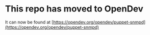 # This repo has moved to OpenDev

It can now be found at [https://opendev.org/opendev/puppet-snmpd](https://opendev.org/opendev/puppet-snmpd)
